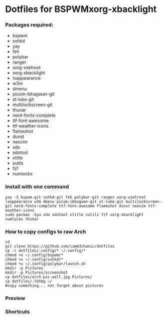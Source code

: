 # Dotfiles for BSPWMxorg-xbacklight
### Packages required:
- bspwm
- sxhkd
- yay
- feh
- polybar
- ranger
- xorg-xsetroot
- xorg-xbacklight
- lxappearance
- w3m
- dmenu
- picom-ibhagwan-git
- st-luke-git
- multilockscreen-git
- thunar
- nerd-fonts-complete
- ttf-font-awesome
- ttf-weather-icons
- flameshot
- dunst 
- neovim
- xdo
- xdotool
- xtitle
- sutils
- fzf
- numlockx

### Install with one command
```
yay -S bspwm-git sxhkd-git feh polybar-git ranger xorg-xsetroot lxappearance w3m dmenu picom-ibhagwan-git st-luke-git multilockscreen-git nerd-fonts-complete ttf-font-awesome flameshot dunst neovim ttf-weather-icons
sudo pacman -Syu xdo xdotool xtitle sutils fzf xorg-xbacklight numlockx thunar
```
### How to copy configs to raw Arch
```
cd
git clone https://github.com/iamm3chanic/dotfiles
cp -r dotfiles/.config/* ~/.config/*
chmod +x ~/.config/bspwm/*
chmod +x ~/.config/sxhkd/*
chmod +x ~/.config/polybar/launch.sh
mkdir -p Pictures
mkdir -p Pictures/screenshot
cp dotfiles/arch-pic-wall.jpg Pictures/
cp dotfiles/.fehbg ~/
#copy something... not forget about pictures
```
### Preview

### Shortcuts
